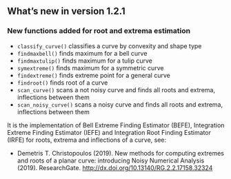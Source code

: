 What’s new in version 1.2.1
---------------------------

### New functions added for root and extrema estimation

-   `classify_curve()` classifies a curve by convexity and shape type
-   `findmaxbell()` finds maximum for a bell curve
-   `findmaxtulip()` finds maximum for a tulip curve
-   `symextreme()` finds maximum for a symmetric curve
-   `findextreme()` finds extreme point for a general curve
-   `findroot()` finds root of a curve
-   `scan_curve()` scans a not noisy curve and finds all roots and
    extrema, inflections between them
-   `scan_noisy_curve()` scans a noisy curve and finds all roots and
    extrema, inflections between them

It is the implementation of Bell Extreme Finding Estimator (BEFE),
Integration Extreme Finding Estimator (IEFE) and Integration Root
Finding Estimator (IRFE) for roots, extrema and inflections of a curve,
see:

-   Demetris T. Christopoulos (2019). New methods for computing extremes
    and roots of a planar curve: introducing Noisy Numerical Analysis
    (2019). ResearchGate.
    <a href="http://dx.doi.org/10.13140/RG.2.2.17158.32324" class="uri">http://dx.doi.org/10.13140/RG.2.2.17158.32324</a>
